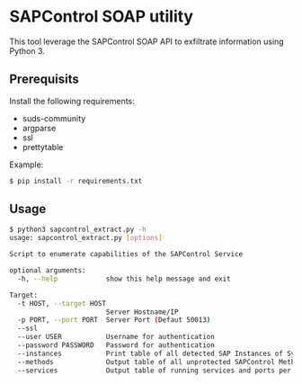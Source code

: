 # SAPControl SOAP utility

This tool leverage the SAPControl SOAP API to exfiltrate information using Python 3.


## Prerequisits
Install the following requirements:
- suds-community
- argparse
- ssl
- prettytable

Example:
```bash
$ pip install -r requirements.txt
```
## Usage
```bash
$ python3 sapcontrol_extract.py -h 
usage: sapcontrol_extract.py [options]

Script to enumerate capabilities of the SAPControl Service

optional arguments:
  -h, --help            show this help message and exit

Target:
  -t HOST, --target HOST
                        Server Hostname/IP
  -p PORT, --port PORT  Server Port (Defaut 50013)
  --ssl
  --user USER           Username for authentication
  --password PASSWORD   Password for authentication
  --instances           Print table of all detected SAP Instances of System
  --methods             Output table of all unprotected SAPControl Methods per Instance
  --services            Output table of running services and ports per Instance (Authenticated)
```
